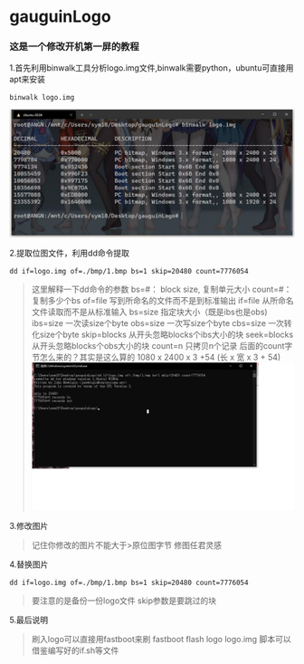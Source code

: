 # gauguinLogo
### 这是一个修改开机第一屏的教程
1.首先利用binwalk工具分析logo.img文件,binwalk需要python，ubuntu可直接用apt来安装
``` shell
binwalk logo.img
```
![](./images/binwate.jpg)

2.提取位图文件，利用dd命令提取

``` shell
dd if=logo.img of=./bmp/1.bmp bs=1 skip=20480 count=7776054
```

> 这里解释一下dd命令的参数
> bs=#： block size, 复制单元大小
> count=#：复制多少个bs
> of=file 写到所命名的文件而不是到标准输出
> if=file 从所命名文件读取而不是从标准输入
> bs=size 指定块大小（既是ibs也是obs)
> ibs=size 一次读size个byte
> obs=size 一次写size个byte
> cbs=size 一次转化size个byte
> skip=blocks 从开头忽略blocks个ibs大小的块
> seek=blocks 从开头忽略blocks个obs大小的块
> count=n 只拷贝n个记录
>后面的count字节怎么来的？其实是这么算的 1080 x 2400 x 3 +54 (长 x 宽 x 3 + 54)
>![enter description here](./images/tq.png)

3.修改图片

>记住你修改的图片不能大于>原位图字节
>修图任君灵感

4.替换图片

``` shell
dd if=logo.img of=./bmp/1.bmp bs=1 skip=20480 count=7776054
```
>要注意的是备份一份logo文件
>skip参数是要跳过的块

5.最后说明

>刷入logo可以直接用fastboot来刷
>fastboot flash logo logo.img
>脚本可以借鉴编写好的if.sh等文件